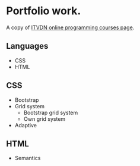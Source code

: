 # Portfolio work. 

A copy of [ITVDN online programming courses page](https://itvdn.com/ru).

## Languages
* CSS
* HTML

## CSS
* Bootstrap
* Grid system
  * Bootstrap grid system
  * Own grid system
* Adaptive

## HTML
* Semantics
